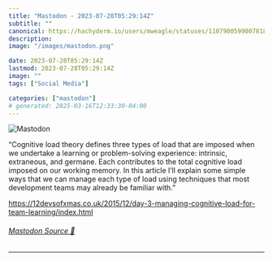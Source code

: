 ```yaml
---
title: "Mastodon - 2023-07-28T05:29:14Z"
subtitle: ""
canonical: https://hachyderm.io/users/mweagle/statuses/110790059900781886
description:
image: "/images/mastodon.png"

date: 2023-07-28T05:29:14Z
lastmod: 2023-07-28T05:29:14Z
image: ""
tags: ["Social Media"]

categories: ["mastodon"]
# generated: 2025-03-16T12:33:30-04:00
---
```

![Mastodon](/images/mastodon.png)

<p>“Cognitive load theory defines three types of load that are imposed when we undertake a learning or problem-solving experience: intrinsic, extraneous, and germane. Each contributes to the total cognitive load imposed on our working memory. In this article I’ll explain some simple ways that we can manage each type of load using techniques that most development teams may already be familiar with.”</p><p><a href="https://12devsofxmas.co.uk/2015/12/day-3-managing-cognitive-load-for-team-learning/index.html" target="_blank" rel="nofollow noopener noreferrer" translate="no"><span class="invisible">https://</span><span class="ellipsis">12devsofxmas.co.uk/2015/12/day</span><span class="invisible">-3-managing-cognitive-load-for-team-learning/index.html</span></a></p>


###### [Mastodon Source 🐘](https://hachyderm.io/@mweagle/110790059900781886)

___
